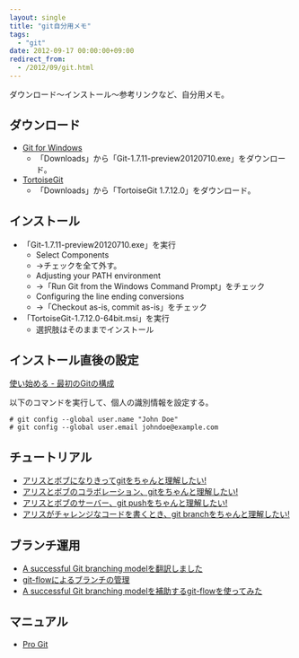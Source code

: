 ```yaml
---
layout: single
title: "git自分用メモ"
tags:
  - "git"
date: 2012-09-17 00:00:00+09:00
redirect_from:
  - /2012/09/git.html
---
```


ダウンロード～インストール～参考リンクなど、自分用メモ。

## ダウンロード

- [Git for Windows](http://msysgit.github.com/)
  - 「Downloads」から「Git-1.7.11-preview20120710.exe」をダウンロード。
- [TortoiseGit](http://code.google.com/p/tortoisegit/)
  - 「Downloads」から「TortoiseGit 1.7.12.0」をダウンロード。

## インストール

- 「Git-1.7.11-preview20120710.exe」を実行
  - Select Components
  - →チェックを全て外す。
  - Adjusting your PATH environment
  - →「Run Git from the Windows Command Prompt」をチェック
  - Configuring the line ending conversions
  - →「Checkout as-is, commit as-is」をチェック
- 「TortoiseGit-1.7.12.0-64bit.msi」を実行
  - 選択肢はそのままでインストール

## インストール直後の設定

[使い始める - 最初のGitの構成](http://git-scm.com/book/ja/%E4%BD%BF%E3%81%84%E5%A7%8B%E3%82%81%E3%82%8B-%E6%9C%80%E5%88%9D%E3%81%AEGit%E3%81%AE%E6%A7%8B%E6%88%90)

以下のコマンドを実行して、個人の識別情報を設定する。

```
# git config --global user.name "John Doe"
# git config --global user.email johndoe@example.com
```

## チュートリアル

- [アリスとボブになりきってgitをちゃんと理解したい!](http://d.hatena.ne.jp/zariganitosh/20080905/1220621182)
- [アリスとボブのコラボレーション、gitをちゃんと理解したい!](http://d.hatena.ne.jp/zariganitosh/20080908/1220881938)
- [アリスとボブのサーバー、git pushをちゃんと理解したい!](http://d.hatena.ne.jp/zariganitosh/20080910/1221050855)
- [アリスがチャレンジなコードを書くとき、git branchをちゃんと理解したい!](http://d.hatena.ne.jp/zariganitosh/searchdiary?word=%A5%A2%A5%EA%A5%B9%20%A5%DC%A5%D6)

## ブランチ運用

- [A successful Git branching modelを翻訳しました](http://keijinsonyaban.blogspot.jp/2010/10/successful-git-branching-model.html)
- [git-flowによるブランチの管理](http://www.oreilly.co.jp/community/blog/2011/11/branch-model-with-git-flow.html)
- [A successful Git branching modelを補助するgit-flowを使ってみた](http://d.hatena.ne.jp/Voluntas/20101223/1293111549)

## マニュアル

- [Pro Git](http://git-scm.com/book/ja)
